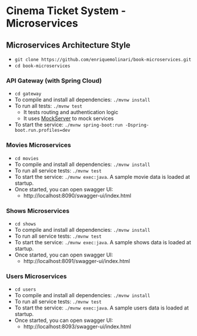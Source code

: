 # Cinema Ticket System - Microservices

## Microservices Architecture Style

- `git clone https://github.com/enriquemolinari/book-microservices.git`
- `cd book-microservices`

### API Gateway (with Spring Cloud)

- `cd gateway`
- To compile and install all dependencies: `./mvnw install`
- To run all tests: `./mvnw test`
    - It tests routing and authentication logic
    - It uses [MockServer](https://www.mock-server.com/) to mock services
- To start the service: `./mvnw spring-boot:run -Dspring-boot.run.profiles=dev`

### Movies Microservices

- `cd movies`
- To compile and install all dependencies: `./mvnw install`
- To run all service tests: `./mvnw test`
- To start the service: `./mvnw exec:java`. A sample movie data is loaded at startup.
- Once started, you can open swagger UI:
    - http://localhost:8090/swagger-ui/index.html

### Shows Microservices

- `cd shows`
- To compile and install all dependencies: `./mvnw install`
- To run all service tests: `./mvnw test`
- To start the service: `./mvnw exec:java`. A sample shows data is loaded at startup.
- Once started, you can open swagger UI:
    - http://localhost:8091/swagger-ui/index.html

### Users Microservices

- `cd users`
- To compile and install all dependencies: `./mvnw install`
- To run all service tests: `./mvnw test`
- To start the service: `./mvnw exec:java`. A sample users data is loaded at startup.
- Once started, you can open swagger UI:
    - http://localhost:8093/swagger-ui/index.html
